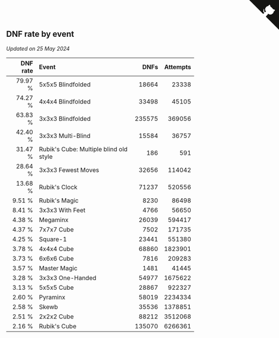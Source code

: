 ## DNF rate by event

*Updated on 25 May 2024*

| DNF rate | Event | DNFs | Attempts |
| ---: | :--- | ---: | ---: |
| 79.97 % | 5x5x5 Blindfolded | 18664 | 23338 |
| 74.27 % | 4x4x4 Blindfolded | 33498 | 45105 |
| 63.83 % | 3x3x3 Blindfolded | 235575 | 369056 |
| 42.40 % | 3x3x3 Multi-Blind | 15584 | 36757 |
| 31.47 % | Rubik's Cube: Multiple blind old style | 186 | 591 |
| 28.64 % | 3x3x3 Fewest Moves | 32656 | 114042 |
| 13.68 % | Rubik's Clock | 71237 | 520556 |
| 9.51 % | Rubik's Magic | 8230 | 86498 |
| 8.41 % | 3x3x3 With Feet | 4766 | 56650 |
| 4.38 % | Megaminx | 26039 | 594417 |
| 4.37 % | 7x7x7 Cube | 7502 | 171735 |
| 4.25 % | Square-1 | 23441 | 551380 |
| 3.78 % | 4x4x4 Cube | 68860 | 1823901 |
| 3.73 % | 6x6x6 Cube | 7816 | 209283 |
| 3.57 % | Master Magic | 1481 | 41445 |
| 3.28 % | 3x3x3 One-Handed | 54977 | 1675622 |
| 3.13 % | 5x5x5 Cube | 28867 | 922327 |
| 2.60 % | Pyraminx | 58019 | 2234334 |
| 2.58 % | Skewb | 35536 | 1378851 |
| 2.51 % | 2x2x2 Cube | 88212 | 3512068 |
| 2.16 % | Rubik's Cube | 135070 | 6266361 |


<a href="https://github.com/jonatanklosko/wca_statistics" class="github-corner" aria-label="View source on Github"><svg width="80" height="80" viewBox="0 0 250 250" style="fill:#151513; color:#fff; position: absolute; top: 0; border: 0; right: 0;" aria-hidden="true"><path d="M0,0 L115,115 L130,115 L142,142 L250,250 L250,0 Z"></path><path d="M128.3,109.0 C113.8,99.7 119.0,89.6 119.0,89.6 C122.0,82.7 120.5,78.6 120.5,78.6 C119.2,72.0 123.4,76.3 123.4,76.3 C127.3,80.9 125.5,87.3 125.5,87.3 C122.9,97.6 130.6,101.9 134.4,103.2" fill="currentColor" style="transform-origin: 130px 106px;" class="octo-arm"></path><path d="M115.0,115.0 C114.9,115.1 118.7,116.5 119.8,115.4 L133.7,101.6 C136.9,99.2 139.9,98.4 142.2,98.6 C133.8,88.0 127.5,74.4 143.8,58.0 C148.5,53.4 154.0,51.2 159.7,51.0 C160.3,49.4 163.2,43.6 171.4,40.1 C171.4,40.1 176.1,42.5 178.8,56.2 C183.1,58.6 187.2,61.8 190.9,65.4 C194.5,69.0 197.7,73.2 200.1,77.6 C213.8,80.2 216.3,84.9 216.3,84.9 C212.7,93.1 206.9,96.0 205.4,96.6 C205.1,102.4 203.0,107.8 198.3,112.5 C181.9,128.9 168.3,122.5 157.7,114.1 C157.9,116.9 156.7,120.9 152.7,124.9 L141.0,136.5 C139.8,137.7 141.6,141.9 141.8,141.8 Z" fill="currentColor" class="octo-body"></path></svg></a><style>.github-corner:hover .octo-arm{animation:octocat-wave 560ms ease-in-out}@keyframes octocat-wave{0%,100%{transform:rotate(0)}20%,60%{transform:rotate(-25deg)}40%,80%{transform:rotate(10deg)}}@media (max-width:500px){.github-corner:hover .octo-arm{animation:none}.github-corner .octo-arm{animation:octocat-wave 560ms ease-in-out}}</style>
